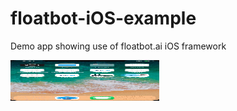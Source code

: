 # floatbot-iOS-example
Demo app showing use of floatbot.ai iOS framework

<img src="https://github.com/FloatbotAI/floatbot-iOS-example/blob/master/floatbotExample.gif" width="238" height="65"/>
